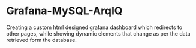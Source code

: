 # Grafana-MySQL-ArqIQ
Creating a custom html designed grafana dashboard which redirects to other pages, while showing dynamic elements that change as per the data retrieved form the database.
